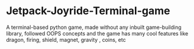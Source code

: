# Jetpack-Joyride-Terminal-game
A terminal-based python game, made without any inbuilt game-building library, followed OOPS concepts and the game has many cool features like dragon, firing, shield, magnet, gravity , coins, etc
